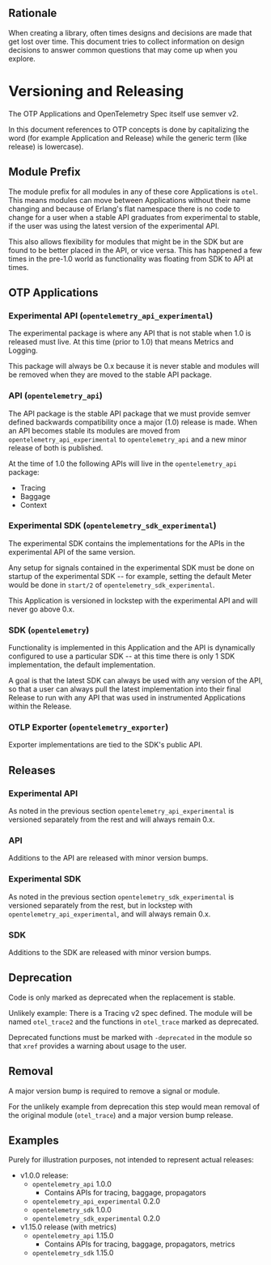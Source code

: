 Rationale
---

When creating a library, often times designs and decisions are made that get lost over time. This document tries to collect information on design decisions to answer common questions that may come up when you explore.

# Versioning and Releasing

The OTP Applications and OpenTelemetry Spec itself use semver v2.

In this document references to OTP concepts is done by capitalizing the word
(for example Application and Release) while the generic term (like release) is
lowercase).

## Module Prefix

The module prefix for all modules in any of these core Applications is
`otel`. This means modules can move between Applications without their name
changing and because of Erlang's flat namespace there is no code to change for a
user when a stable API graduates from experimental to stable, if the user was
using the latest version of the experimental API.

This also allows flexibility for modules that might be in the SDK but are found
to be better placed in the API, or vice versa. This has happened a few times in
the pre-1.0 world as functionality was floating from SDK to API at times.

## OTP Applications

### Experimental API (`opentelemetry_api_experimental`)

The experimental package is where any API that is not stable when 1.0 is
released must live. At this time (prior to 1.0) that means Metrics and Logging.

This package will always be 0.x because it is never stable and modules will be
removed when they are moved to the stable API package.

### API (`opentelemetry_api`)

The API package is the stable API package that we must provide semver defined
backwards compatibility once a major (1.0) release is made. When an API becomes
stable its modules are moved from `opentelemetry_api_experimental` to
`opentelemetry_api` and a new minor release of both is published.

At the time of 1.0 the following APIs will live in the `opentelemetry_api`
package:

* Tracing
* Baggage
* Context

### Experimental SDK (`opentelemetry_sdk_experimental`)

The experimental SDK contains the implementations for the APIs in the
experimental API of the same version.

Any setup for signals contained in the experimental SDK must be done on startup
of the experimental SDK -- for example, setting the default Meter would be done
in `start/2` of `opentelemetry_sdk_experimental`.

This Application is versioned in lockstep with the experimental API and will
never go above 0.x.

### SDK (`opentelemetry`)

Functionality is implemented in this Application and the API is dynamically
configured to use a particular SDK -- at this time there is only 1 SDK
implementation, the default implementation.

A goal is that the latest SDK can always be used with any version of the API, so
that a user can always pull the latest implementation into their final Release
to run with any API that was used in instrumented Applications within the
Release.

### OTLP Exporter (`opentelemetry_exporter`)

Exporter implementations are tied to the SDK's public API.

## Releases

### Experimental API

As noted in the previous section `opentelemetry_api_experimental` is versioned
separately from the rest and will always remain 0.x.

### API

Additions to the API are released with minor version bumps.

### Experimental SDK

As noted in the previous section `opentelemetry_sdk_experimental` is versioned
separately from the rest, but in lockstep with `opentelemetry_api_experimental`,
and will always remain 0.x.

### SDK

Additions to the SDK are released with minor version bumps.

## Deprecation

Code is only marked as deprecated when the replacement is stable.

Unlikely example: There is a Tracing v2 spec defined. The module will be named
`otel_trace2` and the functions in `otel_trace` marked as deprecated.

Deprecated functions must be marked with `-deprecated` in the module so that
`xref` provides a warning about usage to the user.

## Removal

A major version bump is required to remove a signal or module.

For the unlikely example from deprecation this step would mean removal of the
original module (`otel_trace`) and a major version bump release.

## Examples

Purely for illustration purposes, not intended to represent actual releases:

- v1.0.0 release:
   - `opentelemetry_api` 1.0.0
     - Contains APIs for tracing, baggage, propagators
   - `opentelemetry_api_experimental` 0.2.0
   - `opentelemetry_sdk` 1.0.0
   - `opentelemetry_sdk_experimental` 0.2.0
- v1.15.0 release (with metrics)
   - `opentelemetry_api` 1.15.0
     - Contains APIs for tracing, baggage, propagators, metrics
   - `opentelemetry_sdk` 1.15.0
   

